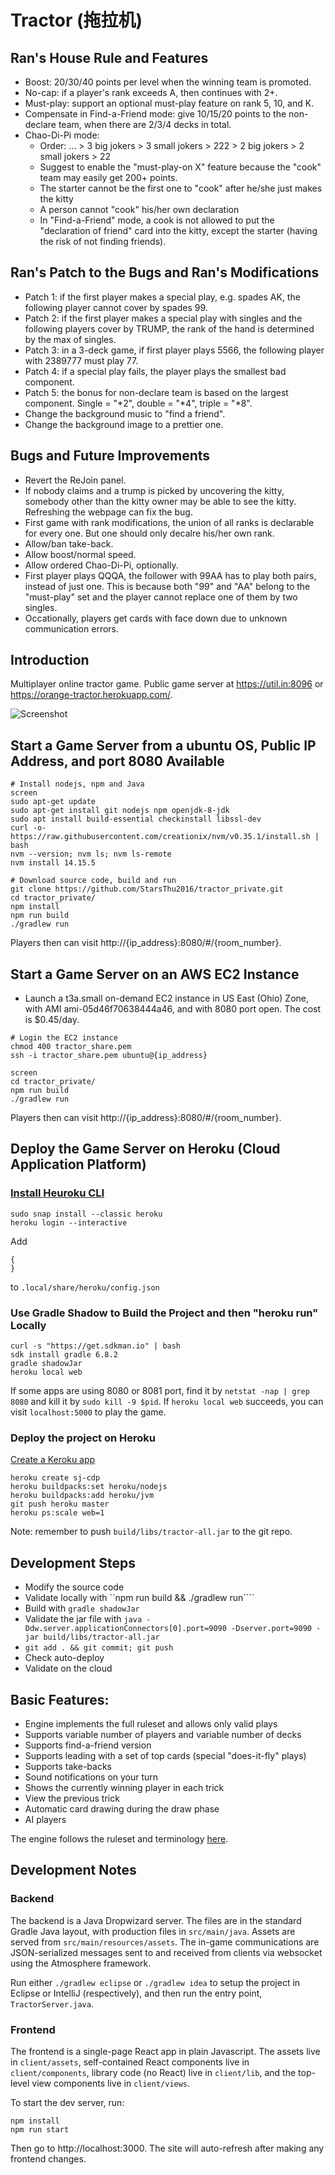 # Tractor (拖拉机)

## Ran's House Rule and Features
* Boost: 20/30/40 points per level when the winning team is promoted.
* No-cap: if a player's rank exceeds A, then continues with 2+.
* Must-play: support an optional must-play feature on rank 5, 10, and K.
* Compensate in Find-a-Friend mode: give 10/15/20 points to the non-declare team, when there are 2/3/4 decks in total.
* Chao-Di-Pi mode:
  * Order: ... > 3 big jokers > 3 small jokers > 222 > 2 big jokers > 2 small jokers > 22
  * Suggest to enable the "must-play-on X" feature because the "cook" team may easily get 200+ points.
  * The starter cannot be the first one to "cook" after he/she just makes the kitty
  * A person cannot "cook" his/her own declaration
  * In "Find-a-Friend" mode, a cook is not allowed to put the "declaration of friend" card into the kitty, except the starter (having the risk of not finding friends).

## Ran's Patch to the Bugs and Ran's Modifications
* Patch 1: if the first player makes a special play, e.g. spades AK, the following player cannot cover by spades 99.
* Patch 2: if the first player makes a special play with singles and the following players cover by TRUMP, the rank of the hand is determined by the max of singles.
* Patch 3: in a 3-deck game, if first player plays 5566, the following player with 2389777 must play 77.
* Patch 4: if a special play fails, the player plays the smallest bad component.
* Patch 5: the bonus for non-declare team is based on the largest component. Single = "*2", double = "*4", triple = "*8". 
* Change the background music to "find a friend".
* Change the background image to a prettier one.

## Bugs and Future Improvements
* Revert the ReJoin panel.
* If nobody claims and a trump is picked by uncovering the kitty, somebody other than the kitty owner may be able to see the kitty. Refreshing the webpage can fix the bug. 
* First game with rank modifications, the union of all ranks is declarable for every one. But one should only decalre his/her own rank.
* Allow/ban take-back.
* Allow boost/normal speed.
* Allow ordered Chao-Di-Pi, optionally.
* First player plays QQQA, the follower with 99AA has to play both pairs, instead of just one. This is because both "99" and "AA" belong to the "must-play" set and the player cannot replace one of them by two singles.
* Occationally, players get cards with face down due to unknown communication errors.

## Introduction
Multiplayer online tractor game. Public game server at https://util.in:8096 or https://orange-tractor.herokuapp.com/.

![Screenshot](screenshot.png)

## Start a Game Server from a ubuntu OS, Public IP Address, and port 8080 Available
```
# Install nodejs, npm and Java
screen
sudo apt-get update
sudo apt-get install git nodejs npm openjdk-8-jdk
sudo apt install build-essential checkinstall libssl-dev
curl -o- https://raw.githubusercontent.com/creationix/nvm/v0.35.1/install.sh | bash
nvm --version; nvm ls; nvm ls-remote
nvm install 14.15.5

# Download source code, build and run
git clone https://github.com/StarsThu2016/tractor_private.git
cd tractor_private/
npm install
npm run build
./gradlew run
```

Players then can visit http://{ip_address}:8080/#/{room_number}.

## Start a Game Server on an AWS EC2 Instance
* Launch a t3a.small on-demand EC2 instance in US East (Ohio) Zone, with AMI ami-05d46f70638444a46, and with 8080 port open. The cost is $0.45/day.

```
# Login the EC2 instance
chmod 400 tractor_share.pem
ssh -i tractor_share.pem ubuntu@{ip_address}

screen
cd tractor_private/
npm run build
./gradlew run
```

Players then can visit http://{ip_address}:8080/#/{room_number}.

## Deploy the Game Server on Heroku (Cloud Application Platform)
### [Install Heuroku CLI](https://phasertutorials.com/hosting-your-multiplayer-phaser-game-on-heroku/)
```
sudo snap install --classic heroku
heroku login --interactive
```

Add
```
{
}
```
to ```.local/share/heroku/config.json```

### Use Gradle Shadow to Build the Project and then "heroku run" Locally
```
curl -s "https://get.sdkman.io" | bash
sdk install gradle 6.8.2
gradle shadowJar
heroku local web
```

If some apps are using 8080 or 8081 port, find it by ```netstat -nap | grep 8080``` and kill it by ```sudo kill -9 $pid```.
If ```heroku local web``` succeeds, you can visit ```localhost:5000``` to play the game.

### Deploy the project on Heroku
[Create a Keroku app](https://devcenter.heroku.com/articles/creating-apps)
```
heroku create sj-cdp
heroku buildpacks:set heroku/nodejs
heroku buildpacks:add heroku/jvm
git push heroku master
heroku ps:scale web=1
```
Note: remember to push ```build/libs/tractor-all.jar``` to the git repo.

## Development Steps
* Modify the source code
* Validate locally with ``npm run build && ./gradlew run````
* Build with ```gradle shadowJar```
* Validate the jar file with ```java -Ddw.server.applicationConnectors[0].port=9090 -Dserver.port=9090 -jar build/libs/tractor-all.jar```
* ```git add . && git commit; git push```
* Check auto-deploy
* Validate on the cloud

## Basic Features:

- Engine implements the full ruleset and allows only valid plays
- Supports variable number of players and variable number of decks
- Supports find-a-friend version
- Supports leading with a set of top cards (special "does-it-fly" plays)
- Supports take-backs
- Sound notifications on your turn
- Shows the currently winning player in each trick
- View the previous trick
- Automatic card drawing during the draw phase
- AI players

The engine follows the ruleset and terminology [here](https://www.pagat.com/kt5/tractor.html).

## Development Notes

### Backend

The backend is a Java Dropwizard server. The files are in the standard Gradle Java layout, with production files in `src/main/java`. Assets are served from `src/main/resources/assets`. The in-game communications are JSON-serialized messages sent to and received from clients via websocket using the Atmosphere framework.

Run either `./gradlew eclipse` or `./gradlew idea` to setup the project in Eclipse or IntelliJ (respectively), and then run the entry point, `TractorServer.java`.

### Frontend

The frontend is a single-page React app in plain Javascript. The assets live in `client/assets`, self-contained React components live in `client/components`, library code (no React) live in `client/lib`, and the top-level view components live in `client/views`.

To start the dev server, run:

    npm install
    npm run start

Then go to http://localhost:3000. The site will auto-refresh after making any frontend changes.

